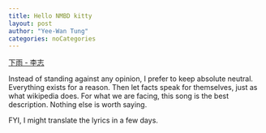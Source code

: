 ```yaml
---
title: Hello NMBD kitty
layout: post
author: "Yee-Wan Tung"
categories: noCategories
---
```


[下雨 - 李志](https://www.youtube.com/watch?v=hEx-3Zzl2uU)

Instead of standing against any opinion, I prefer to keep absolute neutral. Everything exists for a reason. Then let facts speak for themselves, just as what wikipedia does. For what we are facing, this song is the best description. Nothing else is worth saying.  

FYI, I might translate the lyrics in a few days. 
